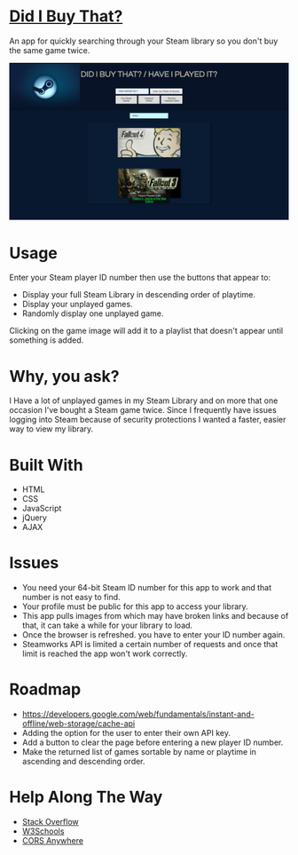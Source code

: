 # [Did I Buy That?](https://tr-1000.github.io/steam-api-app/)
An app for quickly searching through your Steam library so you don't buy the same game twice.

![](https://github.com/TR-1000/TR-1000.github.io/blob/master/steam-api-app/did_i_buy_that.jpg)


# Usage
Enter your Steam player ID number then use the buttons that appear to: 
* Display your full Steam Library in descending order of playtime.
* Display your unplayed games.
* Randomly display one unplayed game.

Clicking on the game image will add it to a playlist that doesn't appear until something is added.

# Why, you ask?
I Have a lot of unplayed games in my Steam Library and on more that one occasion I've bought a Steam game twice.
Since I frequently have issues logging into Steam because of security protections I wanted a faster, easier way to view my library.



# Built With
* HTML
*  CSS
* JavaScript
* jQuery
* AJAX



# Issues
* You need your 64-bit Steam ID number for this app to work and that number is not easy to find.
* Your profile must be public for this app to access your library.
* This app pulls images from which may have broken links and because of that, it can take a while for your library to load. 
* Once the browser is refreshed.
you have to enter your ID number again.
* Steamworks API is limited a certain number of requests and once that limit is reached the app won't work correctly.



# Roadmap
* https://developers.google.com/web/fundamentals/instant-and-offline/web-storage/cache-api
* Adding the option for the user to enter their own API key.
* Add a button to clear the page before entering a new player ID number.
* Make the returned list of games sortable by name or playtime in ascending and descending order.


# Help Along The Way
* [Stack Overflow](https://stackoverflow.com/questions/22051573/how-to-hide-image-broken-icon-using-only-css-html-without-js/29111371#29111371)
* [W3Schools](https://www.w3schools.com/howto/howto_css_tooltip.asp)
* [CORS Anywhere](https://cors-anywhere.herokuapp.com/)
